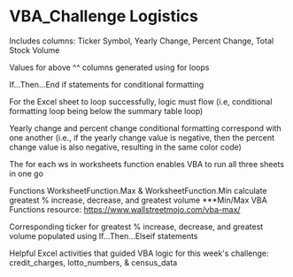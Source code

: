 # VBA_Challenge Logistics

Includes columns: Ticker Symbol, Yearly Change, Percent Change, Total Stock Volume

Values for above ^^ columns generated using for loops

If...Then...End if statements for conditional formatting

For the Excel sheet to loop successfully, logic must flow (i.e, conditional formatting loop being below the summary table loop)

Yearly change and percent change conditional formatting correspond with one another (i.e., if the yearly change value is negative, then the percent change value is also negative, resulting in the same color code)

The for each ws in worksheets function enables VBA to run all three sheets in one go 

Functions WorksheetFunction.Max & WorksheetFunction.Min calculate greatest % increase, decrease, and greatest volume
***Min/Max VBA Functions resource: https://www.wallstreetmojo.com/vba-max/

Corresponding ticker for greatest % increase, decrease, and greatest volume populated using If...Then...Elseif statements

Helpful Excel activities that guided VBA logic for this week's challenge: credit_charges, lotto_numbers, & census_data
